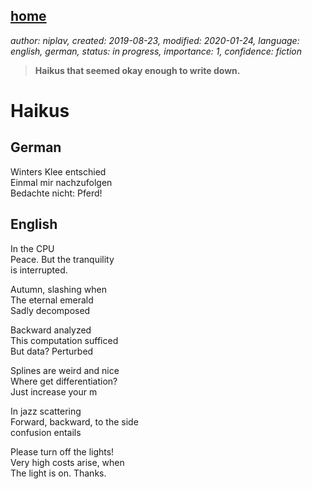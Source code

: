 [home](./index.md)
------------------

*author: niplav, created: 2019-08-23, modified: 2020-01-24, language: english, german, status: in progress, importance: 1, confidence: fiction*

> __Haikus that seemed okay enough to write down.__

Haikus
======

<!--Check whether these really are haikus or some other, very similar
style of poem. Read the corresponding wikipedia pages.-->

German
------

Winters Klee entschied  
Einmal mir nachzufolgen  
Bedachte nicht: Pferd!

English
-------

In the CPU  
Peace. But the tranquility  
is interrupted.

Autumn, slashing when  
The eternal emerald  
Sadly decomposed  

<!--TODO (?): link to Wikipedia page about backwards analysis-->
Backward analyzed  
This computation sufficed  
But data? Perturbed  

Splines are weird and nice  
Where get differentiation?  
Just increase your m  

In jazz scattering  
Forward, backward, to the side  
confusion entails

Please turn off the lights!  
Very high costs arise, when  
The light is on. Thanks.
